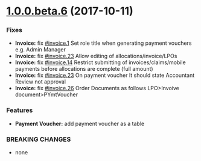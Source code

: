 <a name="1.0.0.beta.6"></a>
# [1.0.0.beta.6](https://bitbucket.org/kevin_mwangi/gifms-core/commits/fbc84376c8aeca4c19f1ef29593c90f6e746cc09) (2017-10-11)


### Fixes

* **Invoice:** fix [#invoice.1](https://bitbucket.org/kevin_mwangi/gifms-core/tasks) Set role title when generating payment vouchers e.g. Admin Manager
* **Invoice:** fix [#invoice.23](https://bitbucket.org/kevin_mwangi/gifms-core/tasks) Allow editing of allocations/invoice/LPOs
* **Invoice:** fix [#invoice.14](https://bitbucket.org/kevin_mwangi/gifms-core/tasks) Restrict submitting of invoices/claims/mobile payments before allocations are complete (full amount)
* **Invoice:** fix [#invoice.23](https://bitbucket.org/kevin_mwangi/gifms-core/tasks) On payment voucher It should state Accountant Review  not approval
* **Invoice:** fix [#invoice.26](https://bitbucket.org/kevin_mwangi/gifms-core/tasks) Order Documents as follows LPO>Invoive document>PYmtVoucher



### Features

* **Payment Voucher:** add payment voucher as a table


### BREAKING CHANGES

* none
